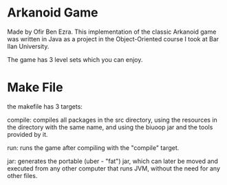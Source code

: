 # Arkanoid Game
Made by Ofir Ben Ezra.
This implementation of the classic Arkanoid game was written in Java as a project in the Object-Oriented course I took at Bar Ilan University.

The game has 3 level sets which you can enjoy.

# Make File
the makefile has 3 targets:

compile: compiles all packages in the src directory, using the resources in the directory with the same name, and using the biuoop jar and the tools provided by it.

run: runs the game after compiling with the "compile" target.

jar: generates the portable (uber - "fat") jar, which can later be moved and executed from any other computer that runs JVM, without the need for any other files.
